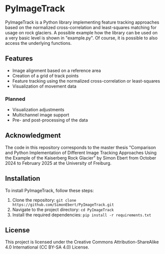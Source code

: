 # PyImageTrack
PyImageTrack is a Python library implementing feature tracking approaches based on the normalized cross-correlation and least-squares matching for usage on rock glaciers. A possible example how the library can be used on a very basic level is shown in "example.py". Of course, it is possible to also access the underlying functions.

## Features

- Image alignment based on a reference area
- Creation of a grid of track points
- Feature tracking using the normalized cross-correlation or least-squares
- Visualization of movement data
### Planned

- Visualization adjustments
- Multichannel image support
- Pre- and post-processing of the data

## Acknowledgment
The code in this repository corresponds to the master thesis "Comparison and Python Implementation of Different Image Tracking Approaches	Using the Example of the Kaiserberg Rock Glacier" by Simon Ebert from October 2024 to February 2025 at the University of Freiburg.

## Installation
To install PyImageTrack, follow these steps:
1. Clone the repository: `git clone https://github.com/SimonEbert/PyImageTrack.git`
2. Navigate to the project directory: `cd PyImageTrack`
3. Install the required dependencies: `pip install -r requirements.txt`

## License
This project is licensed under the Creative Commons Attribution-ShareAlike 4.0 International (CC BY-SA 4.0) License.
